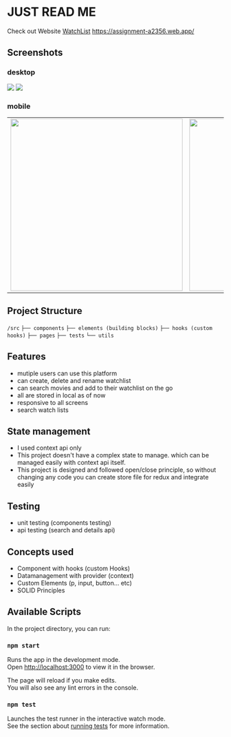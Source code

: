 # JUST READ ME

Check out Website [WatchList](https://assignment-a2356.web.app/)
https://assignment-a2356.web.app/

## Screenshots

### desktop

<img src="https://firebasestorage.googleapis.com/v0/b/assignment-a2356.appspot.com/o/authenicate%2FScreenshot%202024-04-14%20at%209.14.08%E2%80%AFPM-min.png?alt=media&token=16a04d3c-bfae-433e-be56-04d2b299d1aa" style="widht: 200px"  />
<img src="https://firebasestorage.googleapis.com/v0/b/assignment-a2356.appspot.com/o/authenicate%2FScreenshot%202024-04-14%20at%209.14.29%E2%80%AFPM-min.png?alt=media&token=021db410-95f5-451e-9498-3cdb89a28565" />

### mobile

<table>
  <tr>
   <td>
   <img src="https://firebasestorage.googleapis.com/v0/b/assignment-a2356.appspot.com/o/authenicate%2FScreenshot%202024-04-14%20at%209.15.43%E2%80%AFPM-min.png?alt=media&token=c65e9535-f4d6-4827-95d8-28eb447257b3" style="height: 400px" />
   </td>
   <td>
   <img src="https://firebasestorage.googleapis.com/v0/b/assignment-a2356.appspot.com/o/authenicate%2FScreenshot%202024-04-14%20at%209.16.02%E2%80%AFPM-min.png?alt=media&token=2caa34b8-c852-4481-8402-33f2c7ddf267"  style="height: 400px" />
   </td>
   <td>
   <img src="https://firebasestorage.googleapis.com/v0/b/assignment-a2356.appspot.com/o/authenicate%2FScreenshot%202024-04-14%20at%209.44.44%E2%80%AFPM-min.png?alt=media&token=377db209-0a35-487e-ba45-ada09ed19fe5"  style="height: 400px" />
   </td>
  </tr>
 </table>

## Project Structure

`/src`
`├── components`
`├── elements (building blocks)`
`├── hooks (custom hooks)`
`├── pages`
`├── tests`
`└── utils`

## Features

- mutiple users can use this platform
- can create, delete and rename watchlist
- can search movies and add to their watchlist on the go
- all are stored in local as of now
- responsive to all screens
- search watch lists

## State management

- I used context api only
- This project doesn't have a complex state to manage. which can be managed easily with context api itself.
- This project is designed and followed open/close principle, so without changing any code you can create store file for redux and integrate easily

## Testing

- unit testing (components testing)
- api testing (search and details api)

## Concepts used

- Component with hooks (custom Hooks)
- Datamanagement with provider (context)
- Custom Elements (p, input, button... etc)
- SOLID Principles

## Available Scripts

In the project directory, you can run:

### `npm start`

Runs the app in the development mode.\
Open [http://localhost:3000](http://localhost:3000) to view it in the browser.

The page will reload if you make edits.\
You will also see any lint errors in the console.

### `npm test`

Launches the test runner in the interactive watch mode.\
See the section about [running tests](https://facebook.github.io/create-react-app/docs/running-tests) for more information.
